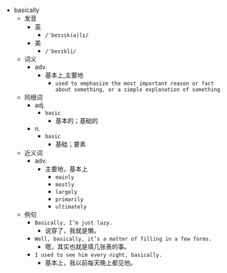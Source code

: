 - basically
  - 发音
    - 英
      - `/'beɪsɪk(ə)lɪ/`
    - 美
      - `/'besɪkli/`
  - 词义
    - adv.
      - 基本上,主要地
        - `used to emphasize the most important reason or fact about something, or a simple explanation of something`
  - 同根词
    - adj.
      - `basic`
        - 基本的；基础的
    - n.
      - `basic`
        - 基础；要素
  - 近义词
    - adv.
      - 主要地，基本上
        - `mainly`
        - `mostly`
        - `largely`
        - `primarily`
        - `ultimately`
  - 例句
    - `Basically, I’m just lazy.`
      - 说穿了，我就是懒。
    - `Well, basically, it’s a matter of filling in a few forms.`
      - 嗯，其实也就是填几张表的事。
    - `I used to see him every night, basically.`
      - 基本上，我以前每天晚上都见他。

